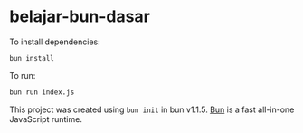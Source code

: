 # belajar-bun-dasar

To install dependencies:

```bash
bun install
```

To run:

```bash
bun run index.js
```

This project was created using `bun init` in bun v1.1.5. [Bun](https://bun.sh) is a fast all-in-one JavaScript runtime.
